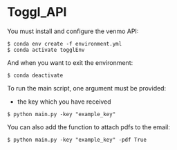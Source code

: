 # Toggl_API

You must install and configure the venmo API:
```shell
$ conda env create -f environment.yml
$ conda activate togglEnv
```

And when you want to exit the environment:
```shell
$ conda deactivate
```

To run the main script, one argument must be provided:
  - the key which you have received
 
 ```shell
$ python main.py -key "example_key"
```
You can also add the function to attach pdfs to the email:
 ```shell
$ python main.py -key "example_key" -pdf True
```